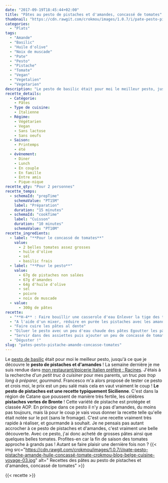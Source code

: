 ```yaml
---
date: "2017-09-19T18:45:44+02:00"
title: "Pâtes au pesto de pistaches et d'amandes, concassé de tomates"
thumbnail: "https://cdn.rawgit.com/crokmou/images/1.0.7/i/pate-pesto-pistache-amande-huile-concassé-tomate-crokmou-blog-belge-cuisine-voyage-01.jpg"
categories:
  - "Plats"
tags:
  - "Amande"
  - "Basilic"
  - "Huile d'olive"
  - "Noix de muscade"
  - "Pate"
  - "Pesto"
  - "Pistache"
  - "Tomate"
  - "Vegan"
  - "Vegetalien"
  - "Vegetarien"
description: "Le pesto de basilic était pour moi le meilleur pesto, jusqu'à ce que je découvre le pesto de pistaches et d'amandes ! La semaine dernière je me suis..."
recette_details:
  - Catégorie:
    - Pâtes
  - Type de cuisine:
    - Italienne
  - Régime:
    - Végétarien
    - Vegan
    - Sans lactose
    - Sans oeufs
  - Saison:
    - Printemps
    - été
  - évènement:
    - Diner
    - Lunch
    - En couple
    - En famille
    - Entre amis
    - Pique-nique
recette_qty: "Pour 2 personnes"
recette_temps:
  - schemaId: "prepTime"
    schemaValue: "PT15M"
    label: "Préparation"
    duration: "15 minutes"
  - schemaId: "cookTime"
    label: "Cuisson"
    duration: "10 minutes"
    schemaValue: "PT10M"
recette_ingredients:
  - label: "**Pour le concassé de tomates**"
    value:
      - 2 belles tomates assez grosses
      - huile d'olive
      - sel
      - basilic frais
  - label: "**Pour le pesto**"
    value:
      - 67g de pistaches non salées
      - 67g d'amandes
      - 64g d'huile d'olive
      - sel
      - poivre
      - noix de muscade
  - value:
      - 300g de pâtes
recette:
  - "**H-4** : Faire bouillir une casserole d'eau Enlever la tige des tomates et faire une croix à l'aide d'un couteau sur l'une des extrémités de la tomate Plonger les tomates dans l'eau bouillante pendant 10 secondes environ. Retirer de la casserole et plonger le tout dans de l'eau bien froide. Les tomates sont maintenant plus facile à éplucher. Enlever la peau de toutes les tomates puis les couper en petits dés, en enlevant la pulpe et les pépins (garder de côté pour agrémenter une salade par exemple) Dans un bol, mélanger les tomates avec de l'huile d'olive, du sel et du basilic fraîchement coupé. Réserver au frais quelques heures"
  - "A l'aide d'un mixer, réduire en purée les pistaches avec les amandes et l'huile d'olive. Ajouter ensuite un peu de sel, de poivre et de noix de muscade râpée. Ajuster l'assaisonnement si besoin."
  - "Faire cuire les pâtes al dente"
  - "Diluer le pesto avec un peu d'eau chaude des pâtes Egoutter les pâtes et les mélanger au pesto."
  - "Servir dans des assiettes puis ajouter un peu de concassé de tomates par dessus les pâtes."
  - "Déguster !"
slug: "pates-pesto-pistache-amande-concasse-tomates"
---
```


Le [pesto de basilic](https://crokmou.com/2013/07/pesto-au-basilic-al-genovese) était pour moi le meilleur pesto, jusqu'à ce que je découvre le **pesto de pistaches et d'amandes** ! La semaine dernière je me suis rendue dans [mon restaurant/épicerie Italien préféré : Racines](https://crokmou.com/2017/04/racines-un-restaurant-italien-pas-comme-les-autres-bruxelles). J'étais à la recherche d'_un petit truc à cuisiner_ pour mes parents, un truc _pas trop long à préparer, gourmand_. Francesco m'a alors proposé de tester ce pesto et crois moi, le prix est un peu salé mais cela en vaut vraiment le coup ! **Le pesto de pistaches est une recette typiquement Sicilienne**. C'est dans la région de Catane que poussent de manière très fertile, les célèbres **pistaches vertes de Bronte** ! Cette variété de pistache est protégée et classée AOP. En principe dans ce pesto il n'y a pas d'amandes, du moins pas toujours, mais là pour le coup je vais vous donner la recette telle qu'elle était notée sur le pot (sans le fromage). C'est une recette vraiment très rapide à réaliser, et gourmande à souhait. Je ne pensais pas autant accrocher à ce pesto de pistaches et d'amandes, c'est vraiment une belle découverte. Avec ce pesto, j'ai donc acheté de grosses pâtes ainsi que quelques belles tomates. Profites-en car la fin de saison des tomates approche à grands pas ! Autant se faire plaisir une dernière fois non ? {{< img src="https://cdn.rawgit.com/crokmou/images/1.0.7/i/pate-pesto-pistache-amande-huile-concassé-tomate-crokmou-blog-belge-cuisine-voyage-03.jpg" alt=" Recettes des pâtes au pesto de pistaches et d'amandes, concassé de tomates" >}}

{{< recette >}}
